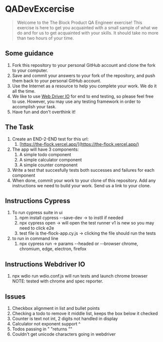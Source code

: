 # QADevExcercise
> Welcome to the The Block Product QA Engineer exercise! This exercise is here to get you acquainted with a small sample of what we do and for us to get acquainted with your skills. It should take no more than two hours of your time.


## Some guidance

1) Fork this repository to your personal GitHub account and clone the fork to your computer.
2) Save and commit your answers to your fork of the repository, and push them back to your personal GitHub account.
3) Use the Internet as a resource to help you complete your work. We do it all the time.
4) We like to use [Web Driver IO](http://webdriver.io) for end to end testing, so please feel free to use. However, you may use any testing framework in order to accomplish your task.
5) Have fun and don't overthink it!

## The Task

1) Create an END-2-END test for this url:
   1) [https://the-flock.vercel.app/](https://the-flock.vercel.app/)
2) The app will have 3 components:
   1) A simple todo component
   1) A simple calculator component
   1) A simple counter component
3) Write a test that succesfully tests both successes and failures for each component
4) When done, commit your work to your clone of this repository. Add any instructions we need to build your work. Send us a link to your clone.

## Instructions Cypress

1) To run cypress suite in ui 
   1) npm install cypress --save-dev -> to instll if needed
   2) npx cypress open -> will open the test runner v1 is new so you may need to click e2e 
   3) test file is the-flock-app.cy.js -> clicking the file should run the tests
2) to run in command line
   1) npx cypress run -> params --headed or --browser chrome, chromium, edge, electron, firefox

## Instructions Webdriver IO

1) npx wdio run wdio.conf.js  will run tests and launch chrome browser
 NOTE: tested with chrome and spec reporter.

## Issues
1) Checkbox alignment in list and bullet points
2) Checking a todo to remove it middle list, keeps the box below it checked
3) Counter is text not int, 2 digits not handled in display
4) Calculator not exponent support ^
5) Todos passing in "     "returns ""
6) Couldn't get unicode characters going in webdriver